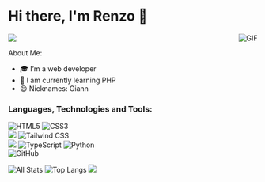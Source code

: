 # Hi there, I'm Renzo 👋

<img src="https://komarev.com/ghpvc/?username=mrgiann&color=blueviolet">
<img align="right" alt="GIF" src="https://media.tenor.com/Sv3N-gWVSTYAAAAC/comfy-pepe.gif" />

About Me:

- 🎓 I’m a web developer 
- 🌱 I am currently learning PHP
- 😄 Nicknames: Giann

### Languages, Technologies and Tools:
<strong style="margin-bottom: 10px; display:block;"></strong>
![HTML5](https://img.shields.io/badge/html5-%23E34F26.svg?style=flat-the-badge&logo=html5&logoColor=white)
![CSS3](https://img.shields.io/badge/css3-%231572B6.svg?style=flat-the-badge&logo=css3&logoColor=white)
<br>
<img src="https://img.shields.io/badge/-Bootstrap-563D7C?style=flat&logo=bootstrap&logoColor=white">
![Tailwind CSS](https://img.shields.io/badge/-Tailwind%20CSS-38B2AC?style=flat-square&logo=tailwind-css&logoColor=white)
<br>
<img src="https://img.shields.io/badge/-JavaScript-eed718?style=flat&logo=javascript&logoColor=ffffff">
![TypeScript](https://img.shields.io/badge/-TypeScript-007ACC?style=flat-square&logo=typescript&logoColor=white)
![Python](https://img.shields.io/badge/python-3670A0?style=flat-the-badge&logo=python&logoColor=white)
<br>
![GitHub](https://img.shields.io/badge/github-%23121011.svg?style=flat-the-badge&logo=github&logoColor=white)
<br>

 
![All Stats](https://github-readme-stats.vercel.app/api?username=mrgiann&show_icons=true&include_all_commits=true&count_private=true&hide=contribs&theme=vue-dark&hide_border&count_private=true)
![Top Langs](https://github-readme-stats.vercel.app/api/top-langs/?username=mrgiann&layout=compact&theme=vue-dark)
![](https://github-profile-trophy.vercel.app/?username=mrgiann&theme=radical&no-frame=true&no-bg=true&margin-w=4)



